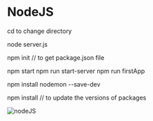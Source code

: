 # NodeJS
cd to change directory

node server.js


npm init // to get package.json file

npm start
npm run start-server
npm run firstApp

npm install nodemon --save-dev

npm install // to update the versions of packages

![nodeJS](https://github.com/Devina6/NodeJS/assets/44644511/10ecc614-e4ce-4783-831e-9f122f851559)
